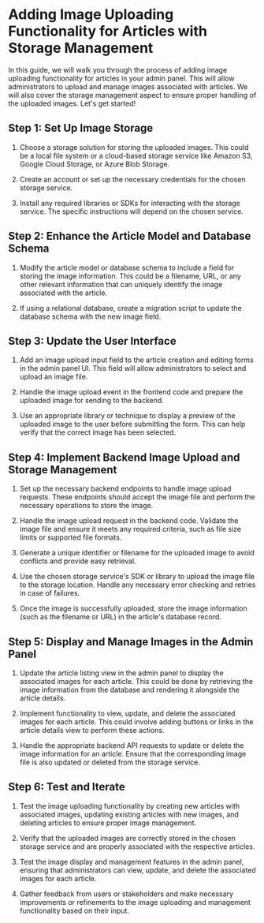 # Adding Image Uploading Functionality for Articles with Storage Management

In this guide, we will walk you through the process of adding image uploading functionality for articles in your admin panel. This will allow administrators to upload and manage images associated with articles. We will also cover the storage management aspect to ensure proper handling of the uploaded images. Let's get started!

## Step 1: Set Up Image Storage

1. Choose a storage solution for storing the uploaded images. This could be a local file system or a cloud-based storage service like Amazon S3, Google Cloud Storage, or Azure Blob Storage.

2. Create an account or set up the necessary credentials for the chosen storage service.

3. Install any required libraries or SDKs for interacting with the storage service. The specific instructions will depend on the chosen service.

## Step 2: Enhance the Article Model and Database Schema

1. Modify the article model or database schema to include a field for storing the image information. This could be a filename, URL, or any other relevant information that can uniquely identify the image associated with the article.

2. If using a relational database, create a migration script to update the database schema with the new image field.

## Step 3: Update the User Interface

1. Add an image upload input field to the article creation and editing forms in the admin panel UI. This field will allow administrators to select and upload an image file.

2. Handle the image upload event in the frontend code and prepare the uploaded image for sending to the backend.

3. Use an appropriate library or technique to display a preview of the uploaded image to the user before submitting the form. This can help verify that the correct image has been selected.

## Step 4: Implement Backend Image Upload and Storage Management

1. Set up the necessary backend endpoints to handle image upload requests. These endpoints should accept the image file and perform the necessary operations to store the image.

2. Handle the image upload request in the backend code. Validate the image file and ensure it meets any required criteria, such as file size limits or supported file formats.

3. Generate a unique identifier or filename for the uploaded image to avoid conflicts and provide easy retrieval.

4. Use the chosen storage service's SDK or library to upload the image file to the storage location. Handle any necessary error checking and retries in case of failures.

5. Once the image is successfully uploaded, store the image information (such as the filename or URL) in the article's database record.

## Step 5: Display and Manage Images in the Admin Panel

1. Update the article listing view in the admin panel to display the associated images for each article. This could be done by retrieving the image information from the database and rendering it alongside the article details.

2. Implement functionality to view, update, and delete the associated images for each article. This could involve adding buttons or links in the article details view to perform these actions.

3. Handle the appropriate backend API requests to update or delete the image information for an article. Ensure that the corresponding image file is also updated or deleted from the storage service.

## Step 6: Test and Iterate

1. Test the image uploading functionality by creating new articles with associated images, updating existing articles with new images, and deleting articles to ensure proper image management.

2. Verify that the uploaded images are correctly stored in the chosen storage service and are properly associated with the respective articles.

3. Test the image display and management features in the admin panel, ensuring that administrators can view, update, and delete the associated images for each article.

4. Gather feedback from users or stakeholders and make necessary improvements or refinements to the image uploading and management functionality based on their input.
